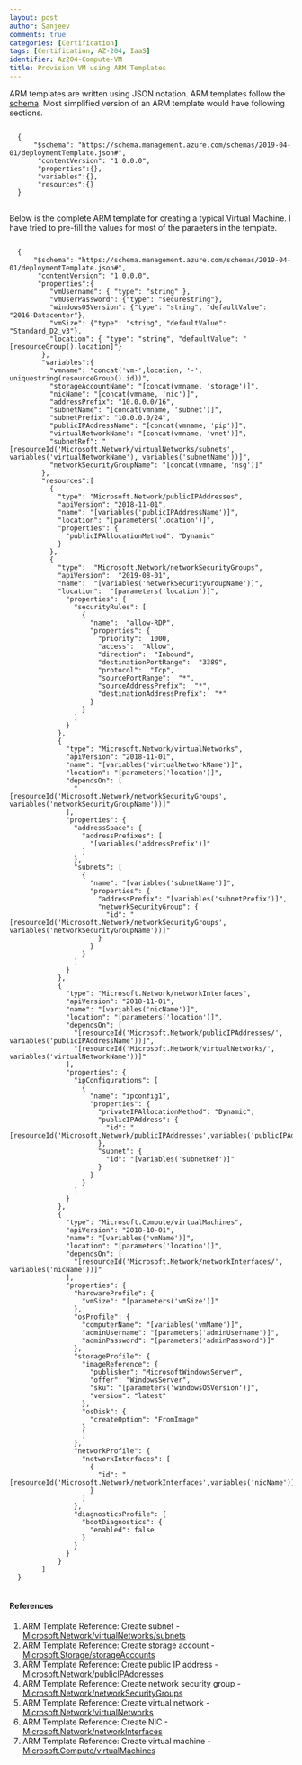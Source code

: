 ```yaml
---
layout: post
author: Sanjeev
comments: true
categories: [Certification]
tags: [Certification, AZ-204, IaaS]
identifier: Az204-Compute-VM
title: Provision VM using ARM Templates
---
```


ARM templates are written using JSON notation. ARM templates follow the [schema](https://schema.management.azure.com/schemas/2019-04-01/deploymentTemplate.json). Most simplified version of an ARM template would have following sections.

<pre>
<code class="json">
  {
      "$schema": "https://schema.management.azure.com/schemas/2019-04-01/deploymentTemplate.json#",
       "contentVersion": "1.0.0.0",
       "properties":{},
       "variables":{},
       "resources":{}
  }
</code>
</pre>

Below is the complete ARM template for creating a typical Virtual Machine. I have tried to pre-fill the values for most of the paraeters in the template.

<pre>
<code class="json">
  {
      "$schema": "https://schema.management.azure.com/schemas/2019-04-01/deploymentTemplate.json#",
       "contentVersion": "1.0.0.0",
       "properties":{
          "vmUsername": { "type": "string" },
          "vmUserPassword": {"type": "securestring"},
          "windowsOSVersion": {"type": "string", "defaultValue": "2016-Datacenter"},
          "vmSize": {"type": "string", "defaultValue": "Standard_D2_v3"},
          "location": { "type": "string", "defaultValue": "[resourceGroup().location]"}
        },
        "variables":{
          "vmname": "concat('vm-',location, '-', uniquestring(resourceGroup().id))",
          "storageAccountName": "[concat(vmname, 'storage')]",
          "nicName": "[concat(vmname, 'nic')]",
          "addressPrefix": "10.0.0.0/16",
          "subnetName": "[concat(vmname, 'subnet')]",
          "subnetPrefix": "10.0.0.0/24",
          "publicIPAddressName": "[concat(vmname, 'pip')]",
          "virtualNetworkName": "[concat(vmname, 'vnet')]",
          "subnetRef": "[resourceId('Microsoft.Network/virtualNetworks/subnets', variables('virtualNetworkName'), variables('subnetName'))]",
          "networkSecurityGroupName": "[concat(vmname, 'nsg')]"
        },
        "resources":[
          {
            "type": "Microsoft.Network/publicIPAddresses",
            "apiVersion": "2018-11-01",
            "name": "[variables('publicIPAddressName')]",
            "location": "[parameters('location')]",
            "properties": {
              "publicIPAllocationMethod": "Dynamic"
            }
          },
          {
            "type":  "Microsoft.Network/networkSecurityGroups",
            "apiVersion":  "2019-08-01",
            "name":  "[variables('networkSecurityGroupName')]",
            "location":  "[parameters('location')]",
              "properties": {
                "securityRules": [
                  {
                    "name":  "allow-RDP",
                    "properties": {
                      "priority":  1000,
                      "access":  "Allow",
                      "direction":  "Inbound",
                      "destinationPortRange":  "3389",
                      "protocol":  "Tcp",
                      "sourcePortRange":  "*",
                      "sourceAddressPrefix":  "*",
                      "destinationAddressPrefix":  "*"
                    }
                  }
                ]
              }
            },
            {
              "type": "Microsoft.Network/virtualNetworks",
              "apiVersion": "2018-11-01",
              "name": "[variables('virtualNetworkName')]",
              "location": "[parameters('location')]",
              "dependsOn": [
                "[resourceId('Microsoft.Network/networkSecurityGroups', variables('networkSecurityGroupName'))]"
              ],
              "properties": {
                "addressSpace": {
                  "addressPrefixes": [
                    "[variables('addressPrefix')]"
                  ]
                },
                "subnets": [
                  {
                    "name": "[variables('subnetName')]",
                    "properties": {
                      "addressPrefix": "[variables('subnetPrefix')]",
                      "networkSecurityGroup": {
                        "id": "[resourceId('Microsoft.Network/networkSecurityGroups', variables('networkSecurityGroupName'))]"
                      }
                    }
                  }
                ]
              }
            },
            {
              "type": "Microsoft.Network/networkInterfaces",
              "apiVersion": "2018-11-01",
              "name": "[variables('nicName')]",
              "location": "[parameters('location')]",
              "dependsOn": [
                "[resourceId('Microsoft.Network/publicIPAddresses/', variables('publicIPAddressName'))]",
                "[resourceId('Microsoft.Network/virtualNetworks/', variables('virtualNetworkName'))]"
              ],
              "properties": {
                "ipConfigurations": [
                  {
                    "name": "ipconfig1",
                    "properties": {
                      "privateIPAllocationMethod": "Dynamic",
                      "publicIPAddress": {
                        "id": "[resourceId('Microsoft.Network/publicIPAddresses',variables('publicIPAddressName'))]"
                      },
                      "subnet": {
                        "id": "[variables('subnetRef')]"
                      }
                    }
                  }
                ]
              }
            },
            {
              "type": "Microsoft.Compute/virtualMachines",
              "apiVersion": "2018-10-01",
              "name": "[variables('vmName')]",
              "location": "[parameters('location')]",
              "dependsOn": [
                "[resourceId('Microsoft.Network/networkInterfaces/', variables('nicName'))]"
              ],
              "properties": {
                "hardwareProfile": {
                  "vmSize": "[parameters('vmSize')]"
                },
                "osProfile": {
                  "computerName": "[variables('vmName')]",
                  "adminUsername": "[parameters('adminUsername')]",
                  "adminPassword": "[parameters('adminPassword')]"
                },
                "storageProfile": {
                  "imageReference": {
                    "publisher": "MicrosoftWindowsServer",
                    "offer": "WindowsServer",
                    "sku": "[parameters('windowsOSVersion')]",
                    "version": "latest"
                  },
                  "osDisk": {
                    "createOption": "FromImage"
                  }
                  ]
                },
                "networkProfile": {
                  "networkInterfaces": [
                    {
                      "id": "[resourceId('Microsoft.Network/networkInterfaces',variables('nicName'))]"
                    }
                  ]
                },
                "diagnosticsProfile": {
                  "bootDiagnostics": {
                    "enabled": false
                  }
                }
              }
            }
        ]
  }
</code>
</pre>

#### References
1. ARM Template Reference: Create subnet - [Microsoft.Network/virtualNetworks/subnets](https://docs.microsoft.com/en-us/azure/templates/Microsoft.Network/virtualNetworks/subnets)
1. ARM Template Reference: Create storage account - [Microsoft.Storage/storageAccounts](https://docs.microsoft.com/en-us/azure/templates/Microsoft.Storage/storageAccounts)
1. ARM Template Reference: Create public IP address - [Microsoft.Network/publicIPAddresses](https://docs.microsoft.com/en-us/azure/templates/Microsoft.Network/publicIPAddresses)
1. ARM Template Reference: Create network security group - [Microsoft.Network/networkSecurityGroups](https://docs.microsoft.com/en-us/azure/templates/Microsoft.Network/networkSecurityGroups)
1. ARM Template Reference: Create virtual network - [Microsoft.Network/virtualNetworks](https://docs.microsoft.com/en-us/azure/templates/Microsoft.Network/virtualNetworks)
1. ARM Template Reference: Create NIC - [Microsoft.Network/networkInterfaces](https://docs.microsoft.com/en-us/azure/templates/Microsoft.Network/networkInterfaces)
1. ARM Template Reference: Create virtual machine - [Microsoft.Compute/virtualMachines](https://docs.microsoft.com/en-us/azure/templates/Microsoft.Compute/virtualMachines)

<script>hljs.initHighlightingOnLoad();</script>